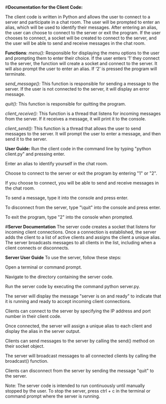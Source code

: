 #**Documentation for the Client Code:**

The client code is written in Python and allows the user to connect to a server and participate in a chat room. The user will be prompted to enter an alias, which will be used to identify their messages. After entering an alias, the user can choose to connect to the server or exit the program. If the user chooses to connect, a socket will be created to connect to the server, and the user will be able to send and receive messages in the chat room.

**Functions**:
_menu():_
Responsible for displaying the menu options to the user and prompting them to enter their choice. If the user enters ‘1’ they connect to the server, the function will create a socket and connect to the server. It will also prompt the user to enter an alias. If ‘2’ is pressed the program will terminate.

_send_message():_
This function is responsible for sending a message to the server. If the user is not connected to the server, it will display an error message.

_quit():_
This function is responsible for quitting the program.

_client_receive():_
This function is a thread that listens for incoming messages from the server. If it receives a message, it will print it to the console.

_client_send():_
This function is a thread that allows the user to send messages to the server. It will prompt the user to enter a message, and then send it to the server.

**User Guide:**
Run the client code in the command line by typing "python client.py" and pressing enter.

Enter an alias to identify yourself in the chat room.

Choose to connect to the server or exit the program by entering "1" or "2".

If you choose to connect, you will be able to send and receive messages in the chat room.

To send a message, type it into the console and press enter.

To disconnect from the server, type "\quit" into the console and press enter.

To exit the program, type "2" into the console when prompted.


#**Server Documentation**
The server code creates a socket that listens for incoming client connections. Once a connection is established, the server adds the client to a list of active clients and assigns the client a unique alias. The server broadcasts messages to all clients in the list, including when a client connects or disconnects.

**Server User Guide**
To use the server, follow these steps:

Open a terminal or command prompt.

Navigate to the directory containing the server code.

Run the server code by executing the command python server.py.

The server will display the message "server is on and ready" to indicate that it is running and ready to accept incoming client connections.

Clients can connect to the server by specifying the IP address and port number in their client code.

Once connected, the server will assign a unique alias to each client and display the alias in the server output.

Clients can send messages to the server by calling the send() method on their socket object.

The server will broadcast messages to all connected clients by calling the broadcast() function.

Clients can disconnect from the server by sending the message "quit" to the server.

Note: The server code is intended to run continuously until manually stopped by the user. To stop the server, press ctrl + c in the terminal or command prompt where the server is running.

